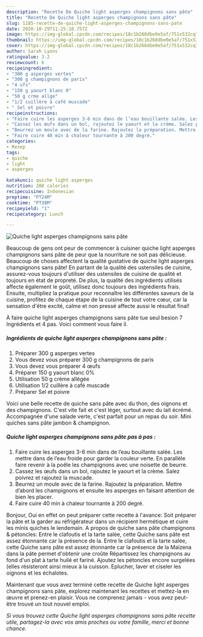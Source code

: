 ```yaml
---
description: "Recette De Quiche light asperges champignons sans pâte"
title: "Recette De Quiche light asperges champignons sans pâte"
slug: 1185-recette-de-quiche-light-asperges-champignons-sans-pate
date: 2020-10-29T11:25:18.757Z
image: https://img-global.cpcdn.com/recipes/18c1b268dbe0e5af/751x532cq70/quiche-light-asperges-champignons-sans-pate-photo-principale-de-la-recette.jpg
thumbnail: https://img-global.cpcdn.com/recipes/18c1b268dbe0e5af/751x532cq70/quiche-light-asperges-champignons-sans-pate-photo-principale-de-la-recette.jpg
cover: https://img-global.cpcdn.com/recipes/18c1b268dbe0e5af/751x532cq70/quiche-light-asperges-champignons-sans-pate-photo-principale-de-la-recette.jpg
author: Sarah Lyons
ratingvalue: 3.2
reviewcount: 6
recipeingredient:
- "300 g asperges vertes"
- "300 g champignons de paris"
- "4 ufs"
- "150 g yaourt blanc 0"
- "50 g crme allge"
- "1/2 cuillère à café muscade"
- " Sel et poivre"
recipeinstructions:
- "Faire cuire les asperges 3-6 min dans de l’eau bouillante salée. Les mettre dans de l’eau froide pour garder la couleur verte. En parallèle faire revenir à la poêle les champignons avec une noisette de beurre."
- "Cassez les œufs dans un bol, rajoutez le yaourt et la crème. Salez poivrez et rajoutez la muscade."
- "Beurrez un moule avec de la farine. Rajoutez la préparation. Mettre d’abord les champignons et ensuite les asperges en faisant attention de bien les placer."
- "Faire cuire 40 min à chaleur tournante à 200 degré."
categories:
- Resep
tags:
- quiche
- light
- asperges

katakunci: quiche light asperges 
nutrition: 208 calories
recipecuisine: Indonesian
preptime: "PT24M"
cooktime: "PT38M"
recipeyield: "1"
recipecategory: Lunch

---
```



![Quiche light asperges champignons sans pâte](https://img-global.cpcdn.com/recipes/18c1b268dbe0e5af/751x532cq70/quiche-light-asperges-champignons-sans-pate-photo-principale-de-la-recette.jpg)

Beaucoup de gens ont peur de commencer à cuisiner quiche light asperges champignons sans pâte de peur que la nourriture ne soit pas délicieuse. Beaucoup de choses affectent la qualité gustative de quiche light asperges champignons sans pâte! En partant de la qualité des ustensiles de cuisine, assurez-vous toujours d'utiliser des ustensiles de cuisine de qualité et toujours en état de propreté. De plus, la qualité des ingrédients utilisés affecte également le goût, utilisez donc toujours des ingrédients frais. Ensuite, multipliez la pratique pour reconnaître les différentes saveurs de la cuisine, profitez de chaque étape de la cuisine de tout votre cœur, car la sensation d'être excité, calme et non pressé affecte aussi le résultat final!

<!--inarticleads1-->

À faire quiche light asperges champignons sans pâte tue seul besion 7 Ingrédients et 4 pas. Voici comment vous faire il.

##### Ingrédients de quiche light asperges champignons sans pâte :

1. Préparer 300 g asperges vertes
1. Vous devez vous préparer 300 g champignons de paris
1. Vous devez vous préparer 4 œufs
1. Préparer 150 g yaourt blanc 0%
1. Utilisation 50 g crème allégée
1. Utilisation 1/2 cuillère à café muscade
1. Préparer  Sel et poivre


Voici une belle recette de quiche sans pâte avec du thon, des oignons et des champignons. C&#39;est vite fait et c&#39;est léger, surtout avec du lait écrémé. Accompagnée d&#39;une salade verte, c&#39;est parfait pour un repas du soir. Mini quiches sans pâte jambon &amp; champignon. 

<!--inarticleads2-->

##### Quiche light asperges champignons sans pâte pas à pas :

1. Faire cuire les asperges 3-6 min dans de l’eau bouillante salée. Les mettre dans de l’eau froide pour garder la couleur verte. En parallèle faire revenir à la poêle les champignons avec une noisette de beurre.
1. Cassez les œufs dans un bol, rajoutez le yaourt et la crème. Salez poivrez et rajoutez la muscade.
1. Beurrez un moule avec de la farine. Rajoutez la préparation. Mettre d’abord les champignons et ensuite les asperges en faisant attention de bien les placer.
1. Faire cuire 40 min à chaleur tournante à 200 degré.


Bonjour, Oui en effet on peut préparer cette recette à l&#39;avance: Soit préparer la pâte et la garder au réfrigérateur dans un récipient hermétique et cuire les minis quiches le lendemain. A propos de quiche sans pâte champignons &amp; pétoncles: Entre le clafoutis et la tarte salée, cette Quiche sans pâte est assez étonnante car la présence de la. Entre le clafoutis et la tarte salée, cette Quiche sans pâte est assez étonnante car la présence de la Maïzena dans la pâte permet d&#39;obtenir une croûte Répartissez les champignons au fond d&#39;un plat à tarte huilé et fariné. Ajoutez les pétoncles encore surgelées (elles résisteront ainsi mieux à la cuisson. Eplucher, laver et ciseler les oignons et les échalotes. 

<!--inarticleads1-->

<p>
Maintenant que vous avez terminé cette recette de Quiche light asperges champignons sans pâte, explorez maintenant les recettes et mettez-la en œuvre et prenez-en plaisir. Vous ne comprenez jamais - vous avez peut-être trouvé un tout nouvel emploi.
</p>

<p>
<i>Si vous trouvez cette Quiche light asperges champignons sans pâte recette utile, partagez-la avec vos amis proches ou votre famille, merci et bonne chance.</i>
</p>
